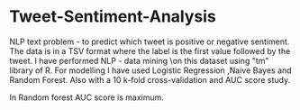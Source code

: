 # Tweet-Sentiment-Analysis
NLP text problem - to predict which tweet is positive or negative sentiment. The data is in a TSV format where the label is the first value followed by the tweet.
I have performed NLP - data mining \on this dataset using "tm" library of R.
For modelling I have used Logistic Regression ,Naive Bayes and Random Forest.
Also with a 10 k-fold cross-validation and AUC score study.

In Random forest AUC score is maximum.

